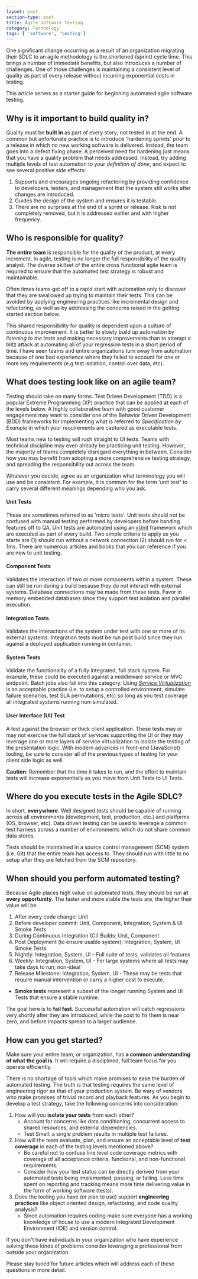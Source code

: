 ```yaml
---
layout: post
section-type: post
title: Agile Software Testing
category: Technology
tags: [ 'software', 'testing']
---
```


One significant change occurring as a result of an organization migrating their SDLC to an agile methodology is the shortened (sprint) cycle time.  This brings a number of immediate benefits, but also introduces a number of challenges.  One of those challenges is maintaining a consistent level of quality as part of every release without incurring exponential costs in testing.

This article serves as a starter guide for beginning automated agile software testing.

## Why is it important to build quality in?
Quality must be **built in** as part of every story; not tested in at the end.  A common but unfortunate practice is to introduce 'hardening sprints' prior to a release in which no new working software is delivered.  Instead, the team goes into a defect fixing phase.  A perceived need for hardening just means that you have a quality problem that needs addressed.  Instead, try adding multiple levels of test automation to your *definition of done*, and expect to see several positive side effects:

1. Supports and encourages ongoing refactoring by providing confidence to developers, testers, and management that the system still works after changes are introduced.
2. Guides the design of the system and ensures it is testable.
3. There are no surprises at the end of a sprint or release.  Risk is not completely removed, but it is addressed earlier and with higher frequency.  

## Who is responsible for quality?
**The entire team** is responsible for the quality of the product, at every increment.  In agile, testing is no longer the full responsibility of the quality analyst.  The diverse skillset of the entire cross functional agile team is required to ensure that the automated test strategy is robust and maintainable.  

Often times teams get off to a rapid start with automation only to discover that they are swallowed up trying to maintain their tests.  This can be avoided by applying engineering practices like incremental design and refactoring, as well as by addressing the concerns raised in the getting started section below.

This shared responsibility for quality is dependent upon a culture of continuous improvement.  It is better to slowly build up automation by *listening to the tests* and making necessary improvements than to attempt a blitz attack at automating all of your regression tests in a short period of time.  I have seen teams and entire organizations turn away from automation because of one bad experience where they failed to account for one or more key requirements (e.g test isolation, control over data, etc).
 
## What does testing look like on an agile team?
Testing should take on many forms.  Test Driven Development (TDD) is a popular Extreme Programming (XP) practice that can be applied at each of the levels below.  A highly collaborative team with good customer engagement may want to consider one of the Behavior Driven Development (BDD) frameworks for implementing what is referred to *Specification by Example* in which your requirements are captured as executable tests.

Most teams new to testing will rush straight to UI tests.  Teams with technical discipline may even already be practicing unit testing.  However, the majority of teams completely disregard everything in between.  Consider how you may benefit from adopting a more comprehensive testing strategy, and spreading the responsibility out across the team.

Whatever you decide, agree as an organization what terminology you will use and be consistent.  For example, it is common for the term 'unit test' to carry several different meanings depending who you ask.

#### Unit Tests 
These are sometimes referred to as 'micro tests'.  Unit tests should not be confused with manual testing performed by developers before handing features off to QA.  Unit tests are automated using an [xUnit](https://en.wikipedia.org/wiki/XUnit) framework which are executed as part of every build.  Two simple criteria to apply as you starte are (1) should run without a network connection (2) should run for < 1ms.  There are numerous articles and books that you can reference if you are new to unit testing.

#### Component Tests
Validates the interaction of two or more components within a system.  These can still be run during a build because they do not interact with external systems.  Database connections may be made from these tests.  Favor in memory embedded databases since they support test isolation and parallel execution.

#### Integration Tests
Validates the interactions of the system under test with one or more of its external systems.  Integration tests must be run post build since they run against a deployed application running in container.

#### System Tests
Validate the functionality of a fully integrated, full stack system.  For example, these could be executed against a middleware service or MVC endpoint.  Batch jobs also fall into this category.  Using *[Service Virtualization](https://en.wikipedia.org/wiki/Service_virtualization)* is an acceptable practice (i.e. to setup a controlled environment, simulate failure scenarios, test SLA permutations, etc) so long as you test coverage all integrated systems running non-simulated.   

#### User Interface (UI) Test
A test against the browser or thick client application.  These tests may or may not exercise the full stack of services supporting the UI or they may leverage one or more layers of service virtualization to isolate the testing of the presentation logic.  With modern advances in front-end (JavaScript) tooling, be sure to consider all of the previous types of testing for your client side logic as well.

**Caution**: Remember that the time it takes to run, and the effort to maintain tests will increase exponentially as you move from Unit Tests to UI Tests.

## Where do you execute tests in the Agile SDLC?
In short, **everywhere**.  Well designed tests should be capable of running across all environments (development, test, production, etc.) and platforms (OS, browser, etc).  Data driven testing can be used to leverage a common test harness across a number of environments which do not share common data stores.

Tests should be maintained in a source control management (SCM) system (i.e. Git) that the entire team has access to.  They should run with little to no setup after they are fetched from the SCM repository. 

## When should you perform automated testing?
Because Agile places high value on automated tests, they should be run **at every opportunity**.  The faster and more stable the tests are, the higher their value will be.

1. After every code change: Unit
1. Before developer commit: Unit, Component, Integration, System & UI Smoke Tests
1. During Continuous Integration (CI) Builds: Unit, Component
1. Post Deployment (to ensure usable system):  Integration, System, UI Smoke Tests
1. Nightly: Integration, System, UI - Full suite of tests, validates all features
1. Weekly: Integration, System, UI - For large systems where all tests may take days to run; non-ideal
1. Release Milestone: Integration, System, UI - These may be tests that require manual intervention or carry a higher cost to execute.

* **Smoke tests** represent a subset of the longer running System and UI Tests that ensure a stable runtime.

The goal here is to **fail fast**.  Successful automation will catch regressions very shortly after they are introduced; while the cost to fix them is near zero, and before impacts spread to a larger audience.

## How can you get started?

Make sure your entire team, or organization, has **a common understanding of what the goal is**.  It will require a disciplined, full team focus for you operate efficiently.

There is no shortage of tools which make promises to ease the burden of automated testing.  The truth is that testing requires the same level of engineering rigor as that of your production system.  Be wary of vendors who make promises of trivial record and playback features.  As you begin to develop a test strategy, take the following concerns into consideration:

1. How will you **isolate your tests** from each other?  
	- Account for concerns like data conditioning, concurrent access to shared resources, and external dependencies.
	- Test Smell: a single problem results in multiple test failures.
1. How will the team evaluate, plan, and ensure an acceptable level of **test coverage** in each of the testing levels mentioned above?  
	- Be careful not to confuse line level code coverage metrics with coverage of all acceptance criteria, functional, and non-functional requirements.
	- Consider how your test status can be directly derived from your automated tests being implemented, passing, or failing.  Less time spent on reporting and tracking means more time delivering value in the form of working software (tests).   
1. Does the tooling you have (or plan to use) support **engineering practices** like object oriented design, refactoring, and code quality analysis?
	- Since automation requires coding make sure everyone has a working knowledge of house to use a modern Integrated Development Environment (IDE) and version control.


If you don't have individuals in your organization who have experience solving these kinds of problems consider leveraging a professional from outside your organization.

Please stay tuned for future articles which will address each of these questions in more detail.